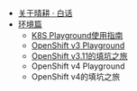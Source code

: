 * [关于晴耕 · 白话](understanding-tech-for-dummies.md)
* [环境篇](all-in-one-playground.md)
  * [K8S Playground使用指南](all-in-one-k8s-playground.md)
  * [OpenShift v3 Playground](all-in-one-openshift-playground.md)
  * [OpenShift v3.11的填坑之旅](openshift-v3-trap-and-pitfalls.md)
  * OpenShift v4 Playground
  * OpenShift v4的填坑之旅
